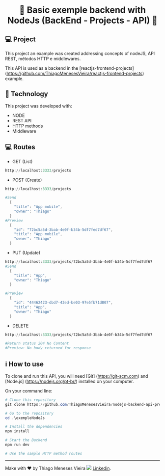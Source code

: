 <h1 align="center">
  <strong>🚀 Basic exemple backend with NodeJs (BackEnd - Projects - API) 🚀 </strong>
</h1>

## 💻 Project

This project an example was created addressing concepts of nodeJS, API REST, métodos HTTP e middlewares.

This API is used as a backend in the [reactjs-frontend-projects] (https://github.com/ThiagoMenesesVieira/reactjs-frontend-projects) example.

## 🚀 Technology

This project was developed with:

- NODE
- REST API
- HTTP methods
- Middleware


##  💻 Routes
- GET (List)
```powershell
http://localhost:3333/projects
```
- POST (Create)
```powershell
http://localhost:3333/projects

#Send
  {
    "title": "App mobile",
    "owner": "Thiago"
  }
#Preview
  {
    "id": "72bc5a5d-3bab-4e0f-b34b-5df7fed7df67",
    "title": "App mobile",
    "owner": "Thiago"
  }
```
- PUT (Update)
```powershell
http://localhost:3333/projects/72bc5a5d-3bab-4e0f-b34b-5df7fed7df67
#Send
  {
    "title": "App",
    "owner": "Thiago"
  }

#Preview
  {
    "id": "44462423-dbd7-43ed-be03-97e5fb71d807",
    "title": "App",
    "owner": "Thiago"
  }
```

- DELETE
```powershell
http://localhost:3333/projects/72bc5a5d-3bab-4e0f-b34b-5df7fed7df67

#Return status 204 No Content
#Preview: No body returned for response
```
## ℹ How to use

To clone and run this API, you will need [Git] (https://git-scm.com) and [Node.js] (https://nodejs.org/pt-br/) installed on your computer.

On your command line:

```powershell
# Clone this repository
git clone https://github.com/ThiagoMenesesVieira/nodejs-backend-api-projects

# Go to the repository
cd .\exempleNodeJs

# Install the dependencies
npm install

# Start the Backend 
npm run dev

# Use the sample HTTP method routes

```

---
Make with ♥ by Thiago Meneses Vieira <img src="https://img.icons8.com/officexs/16/000000/linkedin.png"/> [Linkedin](https://www.linkedin.com/in/thiago-meneses-vieira-7aa8922a/).
